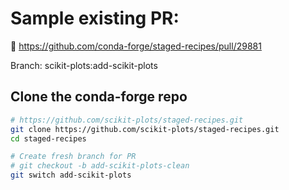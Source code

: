 

# Sample existing PR:

🔗 https://github.com/conda-forge/staged-recipes/pull/29881

Branch: scikit-plots:add-scikit-plots


## Clone the conda-forge repo

```sh
# https://github.com/scikit-plots/staged-recipes.git
git clone https://github.com/scikit-plots/staged-recipes.git
cd staged-recipes
```

```sh
# Create fresh branch for PR
# git checkout -b add-scikit-plots-clean
git switch add-scikit-plots
```
